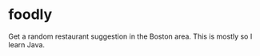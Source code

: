 foodly
======

Get a random restaurant suggestion in the Boston area. This is mostly so I learn Java.
